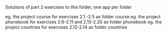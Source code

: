 Solutions of part 2 exercises to this folder, one app per folder

eg. the project course for exercises 2.1.-2.5 as folder course
eg. the project phonebook for exercises 2.6-2.11 and 2.15-2.20 as folder phonebook
eg. the project countries for exercises 2.12-2.14 as folder countries
